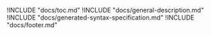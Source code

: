 !INCLUDE "docs/toc.md"
!INCLUDE "docs/general-description.md"
!INCLUDE "docs/generated-syntax-specification.md"
!INCLUDE "docs/footer.md"
